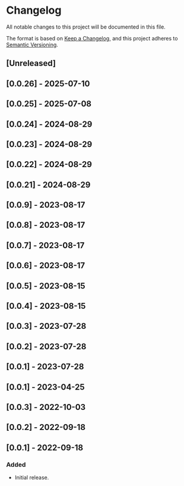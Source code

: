 # Changelog

All notable changes to this project will be documented in this file.

The format is based on [Keep a Changelog](https://keepachangelog.com/en/1.0.0/),
and this project adheres to [Semantic Versioning](https://semver.org/spec/v2.0.0.html).

## [Unreleased]

## [0.0.26] - 2025-07-10

## [0.0.25] - 2025-07-08

## [0.0.24] - 2024-08-29

## [0.0.23] - 2024-08-29

## [0.0.22] - 2024-08-29

## [0.0.21] - 2024-08-29

## [0.0.9] - 2023-08-17

## [0.0.8] - 2023-08-17

## [0.0.7] - 2023-08-17

## [0.0.6] - 2023-08-17

## [0.0.5] - 2023-08-15

## [0.0.4] - 2023-08-15

## [0.0.3] - 2023-07-28

## [0.0.2] - 2023-07-28

## [0.0.1] - 2023-07-28

## [0.0.1] - 2023-04-25

## [0.0.3] - 2022-10-03

## [0.0.2] - 2022-09-18

## [0.0.1] - 2022-09-18

### Added
- Initial release.
